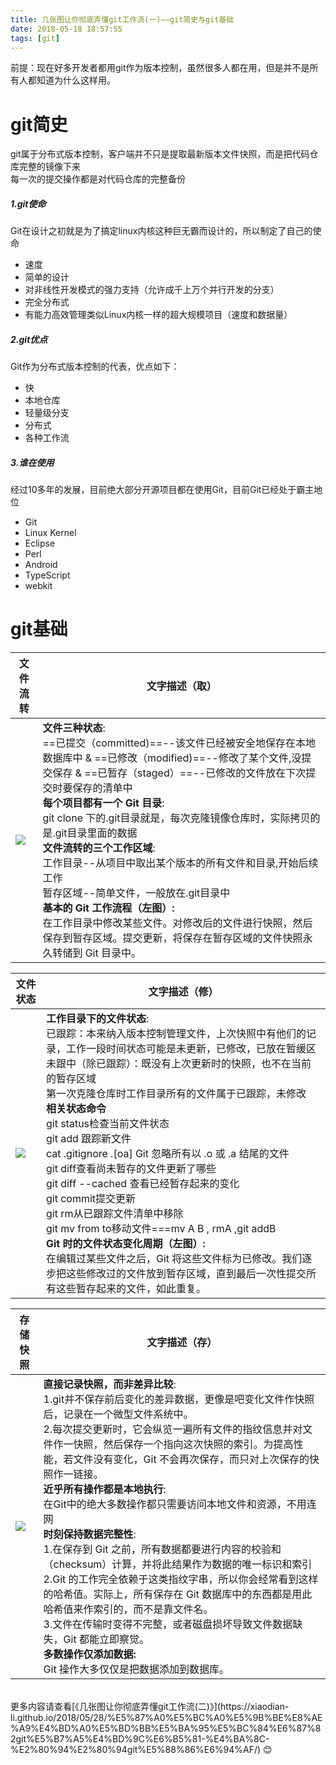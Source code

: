 ```yaml
---
title: 几张图让你彻底弄懂git工作流(一)——git简史与git基础
date: 2018-05-18 18:57:55
tags: [git]
---
```

前提：现在好多开发者都用git作为版本控制，虽然很多人都在用，但是并不是所有人都知道为什么这样用。
# git简史
git属于分布式版本控制，客户端并不只是提取最新版本文件快照，而是把代码仓库完整的镜像下来  
每一次的提交操作都是对代码仓库的完整备份 <br><!--more-->
##### 1.git使命  
Git在设计之初就是为了搞定linux内核这种巨无霸而设计的，所以制定了自己的使命  
* 速度
* 简单的设计
* 对非线性开发模式的强力支持（允许成千上万个并行开发的分支）
* 完全分布式
* 有能力高效管理类似Linux内核一样的超大规模项目（速度和数据量）
##### 2.git优点  
Git作为分布式版本控制的代表，优点如下：  
* 快
* 本地仓库
* 轻量级分支
* 分布式
* 各种工作流
##### 3.谁在使用
经过10多年的发展，目前绝大部分开源项目都在使用Git，目前Git已经处于霸主地位
* Git
* Linux Kernel
* Eclipse
* Perl
* Android
* TypeScript
* webkit

# git基础

文件流转 |  文字描述（取）
---|---
![](http://images.daojia.com/assets/other/images/gitimg/git1.png)|**文件三种状态**:<br>==已提交（committed)==--该文件已经被安全地保存在本地数据库中 & ==已修改（modified)==--修改了某个文件,没提交保存 & ==已暂存（staged）==--已修改的文件放在下次提交时要保存的清单中<br>**每个项目都有一个 Git 目录**:<br>git clone 下的.git目录就是，每次克隆镜像仓库时，实际拷贝的是.git目录里面的数据<br>**文件流转的三个工作区域**:<br>工作目录--从项目中取出某个版本的所有文件和目录,开始后续工作<br>暂存区域--简单文件，一般放在.git目录中<br>**基本的 Git 工作流程（左图）:**<br>在工作目录中修改某些文件。对修改后的文件进行快照，然后保存到暂存区域。提交更新，将保存在暂存区域的文件快照永久转储到 Git 目录中。


文件状态 |  文字描述（修）
---|---
![](http://images.daojia.com/assets/other/images/gitimg/git2.png)|**工作目录下的文件状态**:<br>已跟踪：本来纳入版本控制管理文件，上次快照中有他们的记录，工作一段时间状态可能是未更新，已修改，已放在暂缓区<br>未跟中（除已跟踪）：既没有上次更新时的快照，也不在当前的暂存区域<br>第一次克隆仓库时工作目录所有的文件属于已跟踪，未修改<br>**相关状态命令**<br> git status检查当前文件状态<br>git add 跟踪新文件<br>cat .gitignore .[oa] Git 忽略所有以 .o 或 .a 结尾的文件<br>git diff查看尚未暂存的文件更新了哪些<br>git diff --cached 查看已经暂存起来的变化<br>git commit提交更新<br>git rm从已跟踪文件清单中移除<br>git mv from to移动文件===mv A B , rmA ,git addB<br>**Git 时的文件状态变化周期（左图）:**<br>在编辑过某些文件之后，Git 将这些文件标为已修改。我们逐步把这些修改过的文件放到暂存区域，直到最后一次性提交所有这些暂存起来的文件，如此重复。


存储快照 |  文字描述（存）
---|---
![](http://images.daojia.com/assets/other/images/gitimg/git3.png)|**直接记录快照，而非差异比较**:<br>1.git并不保存前后变化的差异数据，更像是吧变化文件作快照后，记录在一个微型文件系统中。<br>2.每次提交更新时，它会纵览一遍所有文件的指纹信息并对文件作一快照，然后保存一个指向这次快照的索引。为提高性能，若文件没有变化，Git 不会再次保存，而只对上次保存的快照作一链接。<br>**近乎所有操作都是本地执行**:<br>在Git中的绝大多数操作都只需要访问本地文件和资源，不用连网<br>**时刻保持数据完整性**:<br>1.在保存到 Git 之前，所有数据都要进行内容的校验和（checksum）计算，并将此结果作为数据的唯一标识和索引<br>2.Git 的工作完全依赖于这类指纹字串，所以你会经常看到这样的哈希值。实际上，所有保存在 Git 数据库中的东西都是用此哈希值来作索引的，而不是靠文件名。<br>3.文件在传输时变得不完整，或者磁盘损坏导致文件数据缺失，Git 都能立即察觉。<br>**多数操作仅添加数据:**<br> Git 操作大多仅仅是把数据添加到数据库。

<br>
更多内容请查看[《几张图让你彻底弄懂git工作流(二)》](https://xiaodian-li.github.io/2018/05/28/%E5%87%A0%E5%BC%A0%E5%9B%BE%E8%AE%A9%E4%BD%A0%E5%BD%BB%E5%BA%95%E5%BC%84%E6%87%82git%E5%B7%A5%E4%BD%9C%E6%B5%81-%E4%BA%8C-%E2%80%94%E2%80%94git%E5%88%86%E6%94%AF/) 😊 
